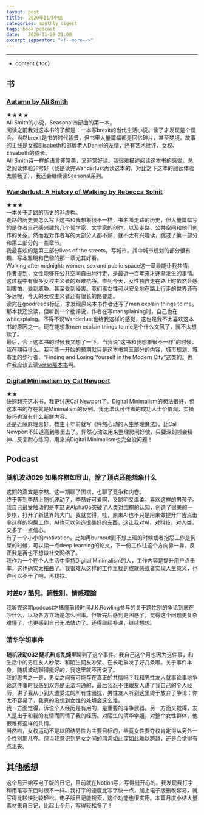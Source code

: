 ```yaml
---
layout: post
title:  2020年11月小结
categories: monthly_digest
tags: book podcast
date:   2020-11-29 21:00
excerpt_separator: "<!--more-->"
---
```

***
* content
{:toc}

## 书
### [Autumn by Ali Smith](https://www.goodreads.com/book/show/30269094-autumn)  
★★★★  
Ali Smith的小说，Seasonal四部曲的第一本。  
阅读之前我对这本书的了解是：一本写brexit的当代生活小说。读了才发现是个误会。当然brexit是书的时代背景，但书里大量篇幅都是回忆碎片，甚至梦境。故事的主线是女孩Elisabeth和邻居老人Daniel的友情，还有艺术批评、女权、Elisabeth的成长。  
Ali Smith诗一样的语言非常美，又非常好读。我很难描述阅读这本书的感受。总之阅读体验非常好（我是读完Wanderlust再读这本的，对比之下这本的阅读体验太顺畅了），我还会继续读Seasonal系列。  

### [Wanderlust: A History of Walking by Rebecca Solnit](https://www.goodreads.com/book/show/1428956.Wanderlust)  
★★★  
一本关于走路的历史的非虚构。   
走路的历史要怎么写？这书和我想象很不一样，书名叫走路的历史，但大量篇幅写的是作者自己感兴趣的几个哲学家、文学家的创作，以及走路、公共空间和他们创作的关系。然而我对作者写的大部分人都不熟，就不太有兴趣读，跳过了第一部分和第二部分的一些章节。    
我最喜欢的是第三部分lives of the streets，写城市。其中城市规划的部分很有趣，写本雅明和巴黎的那一章尤其好看。  
Walking after midnight: women, sex and public space这一章最能让我共情。作者提到，女性能够在公共空间自由地行走，是最近一百年来才逐渐发生的事情。这过程中有很多女权主义者的艰难抗争。直到今天，女性独自走在路上时依然会感到害怕、受到威胁、甚至受到侵害。我们离女性可以安全地在路上行走的世界还有多远呢，今天的女权主义者还有很长的路要走。  
读完在goodreads标记，才发现原来本书作者还写了men explain things to me。那本我还没读，但听到一个批评说，作者在写mansplaining时，自己也在whitesplaing。不得不说Wanderlust也给我这样的感觉，这也是我不太喜欢这本书的原因之一。现在能想象men explain things to me是个什么文风了，就不太想读了。  
最后，合上这本书的时候我又想了一下，当我说“这书和我想象很不一样”的时候，我在期待什么。我可能一开始的预期就只是这本书第三部分的内容，城市规划、城市里的步行者、“Finding and Losing Yourself in the Modern City”这类的。也许我应该去读[verso那本书](https://www.goodreads.com/book/show/53563458-the-walker---on-losing-and-finding-yourself-in-the-modern-city?from_search=true&from_srp=true&qid=j4u27bHXEU&rank=2)啊。   

### [Digital Minimalism by Cal Newport](https://www.goodreads.com/book/show/40672036-digital-minimalism)  
★★  
快速翻完这本书，我更讨厌Cal Newport了。Digital Minimalism的想法很好，但这本书的存在就是Minimalism的反例。我无法认可作者的成功人士价值观，实操技巧也没有什么新鲜内容。  
还是近藤麻理惠好，教主十年前就写《怦然心动的人生整理魔法》，比Cal Newport不知道高到哪里去了。怦然心动法用来整理房间好使，只要深刻领会精神、反复耐心练习，用来搞Digital Minimalism也完全没问题！  

## Podcast  
### 随机波动029 如果弈棋如登山，除了顶点还能想象什么  
这期的嘉宾是李喆。这一期聊了围棋，也聊了竞争和内卷。  
终于等到李喆上随机波动了，李喆好可爱啊，又聪明又温柔，喜欢这样的男孩子。  
我自己最受触动的是李喆说AlphaGo突破了人类对围棋的认知，创造了很美的一步棋，打开了新世界的大门。我就觉得，哇，原来AI也不只是用来做提升广告点击率这样的狗屎工作，AI也可以创造很美好的东西。这让我对AI，对科技，对人类，又多了一点信心。  
有了一个小小的motivation，比如再burnout到不想上班的时候或者抱怨工作是狗屎的时候，可以读一点deep learning的论文，下一份工作往这个方向靠一靠。反正我是再也不想做社交网络了。  
我作为一个在个人生活中坚持Digital Minimalism的人，工作内容是提升用户点击率，这也确实太扭曲了。我很难从这样的工作里找到成就感或者实现人生意义，也许可以不干了吧，再找找。    

### 时差07 酷兒，跨性別，情感理論  
我听完这期podcast才搞懂前段时间J.K.Rowling参与的关于跨性别的争论到底在吵什么，以及各方立场是怎么回事。但听完后感到更困惑了，觉得这个问题更复杂难懂了，也更感到自己无法站边了。还得继续补课，继续想想。  

### 清华学姐事件  
**随机波动032 随机热点乱炖**里聊到了这个事件。我自己这个月也因为这件事，和生活中的男性友人吵架、和陌生网友吵架、在长毛象发了好几条嘟。关于事件本身，随机波动聊得挺好的，我这里就不再说了。  
我的思考之一是，男女之间有可能存在真正的共情吗？我和男性友人就事论事地争论这件事时我感到双方是无法沟通的，最后我忍不住跟友人讲了我自己的个人经历，讲了我从小到大遭受过的所有性骚扰，男性友人听到这里终于放弃了争论：你太不容易了，我真的没想到女性的处境会这么难。  
我一方面觉得，诉说个人经历是有用的，是重要的斗争武器。另一方面又觉得，友人是出于和我的友情而同情了我的经历。对陌生的清华学姐，对整个女性群体，他很难有这样的共情。  
当然啦，女权运动不是以团结男性为主要目标的，毕竟女性要夺权肯定得从另外一个性别那儿夺。但当我意识到男女之间的鸿沟如此深如此难以跨越，还是会觉得有点沮丧。  

## 其他感想  
这个月开始写电子版的日记，目前就在Notion写，写得挺开心的。我发现我打字和用笔写东西时很不一样。我打字的速度比写字快一点，加上电子版删改容易，就写得比较快比较轻松。电子版日记能搜索，这个功能也很实用。本篇月度小结大量素材来自日记，比起上个月，写得轻松多了！